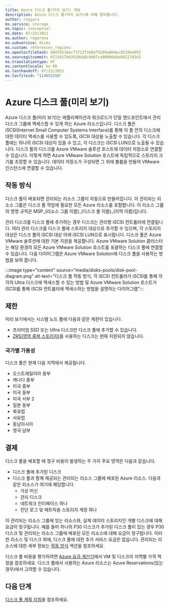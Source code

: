 ```yaml
---
title: Azure 디스크 풀(미리 보기) 개요
description: Azure 디스크 풀(미리 보기)에 대해 알아봅니다.
author: roygara
ms.service: storage
ms.topic: conceptual
ms.date: 07/23/2021
ms.author: rogarana
ms.subservice: disks
ms.custom: references_regions
ms.openlocfilehash: b0dfb510ecf1722f1b8df9289a864ecd519be055
ms.sourcegitcommit: 6f21017b63520da0c9d67ca90896b8a84217d3d3
ms.translationtype: HT
ms.contentlocale: ko-KR
ms.lasthandoff: 07/23/2021
ms.locfileid: "114653150"
---
```

# <a name="azure-disk-pools-preview"></a>Azure 디스크 풀(미리 보기)

Azure 디스크 풀(미리 보기)는 애플리케이션과 워크로드가 단일 엔드포인트에서 관리 디스크 그룹에 액세스할 수 있게 하는 Azure 리소스입니다. 디스크 풀은 iSCSI(Internet Small Computer Systems Interface)를 통해 이 풀 안의 디스크에 대한 데이터 액세스를 사용할 수 있도록, iSCSI 대상을 노출할 수 있습니다. 각 디스크 풀에는 하나의 iSCSI 대상이 있을 수 있고, 각 디스크는 iSCSI LUN으로 노출될 수 있습니다. 디스크 풀의 디스크를 Azure VMware 솔루션 호스트에 데이터 저장소로 연결할 수 있습니다. 이렇게 하면 Azure VMware Solution 호스트에 독립적으로 스토리지 크기를 조정할 수 있습니다. 데이터 저장소가 구성되면 그 위에 볼륨을 만들어 VMware 인스턴스에 연결할 수 있습니다.

## <a name="how-it-works"></a>작동 방식

디스크 풀이 배포되면 관리되는 리소스 그룹이 자동으로 만들어집니다. 이 관리되는 리소스 그룹은 디스크 풀 작업에 필요한 모든 Azure 리소스를 포함합니다. 이 리소스 그룹의 명명 규칙은 MSP_(리소스 그룹 이름)_(디스크 풀 이름)\_(지역 이름)입니다.

관리 디스크를 디스크 풀에 추가하는 경우 디스크는 관리형 iSCSI 컨트롤러에 연결됩니다. 여러 관리 디스크를 디스크 풀에 스토리지 대상으로 추가할 수 있으며, 각 스토리지 대상은 디스크 풀의 iSCSI 대상 아래 iSCSI LUN으로 표시됩니다. 디스크 풀은 Azure VMware 솔루션에 대한 기본 지원을 제공합니다. Azure VMware Solution 클러스터는 해당 환경의 모든 Azure VMware Solution 호스트를 포괄하는 디스크 풀에 연결할 수 있습니다. 다음 다이어그램은 Azure VMware Solution에 디스크 풀을 사용하는 방법을 보여 줍니다.

:::image type="content" source="media/disks-pools/disk-pool-diagram.png" alt-text="디스크 풀 작동 방식, 각 iSCSI 컨트롤러가 iSCSI를 통해 각각의 Ultra 디스크에 액세스할 수 있는 방법 및 Azure VMware Solution 호스트가 iSCSI를 통해 iSCSI 컨트롤러에 액세스하는 방법을 설명하는 다이어그램":::

## <a name="restrictions"></a>제한

미리 보기에서는 시스템 노드 풀에 다음과 같은 제한이 있습니다.

- 프리미엄 SSD 또는 Ultra 디스크만 디스크 풀에 추가할 수 있습니다.
- [ZRS(영역 중복 스토리지)](disks-redundancy.md#zone-redundant-storage-for-managed-disks-preview)를 사용하는 디스크는 현재 지원되지 않습니다. 

### <a name="regional-availability"></a>국가별 가용성

디스크 풀은 현재 다음 지역에서 제공됩니다.

- 오스트레일리아 동부
- 캐나다 중부
- 미국 중부
- 미국 동부
- 미국 서부 2
- 일본 동부
- 북유럽
- 서유럽
- 동남아시아
- 영국 남부


## <a name="billing"></a>결제

디스크 풀을 배포할 때 청구 비용이 발생하는 두 가지 주요 영역은 다음과 같습니다.

- 디스크 풀에 추가된 디스크
- 디스크 풀과 함께 제공되는 관리되는 리소스 그룹에 배포된 Azure 리소스. 다음과 같은 리소스가 여기에 해당합니다.
    - 가상 머신
    - 관리 디스크
    - 네트워크 인터페이스 하나
    - 진단 로그 및 메트릭용 스토리지 계정 하나
        
이 관리되는 리소스 그룹에 있는 리소스와, 실제 데이터 스토리지인 개별 디스크에 대해 요금이 청구됩니다. 예를 들어 하나의 P30 디스크가 추가된 디스크 풀이 있는 경우 P30 디스크 및 관리되는 리소스 그룹에 배포된 모든 리소스에 대해 요금이 청구됩니다. 이러한 리소스 및 디스크 외에, 디스크 풀에 대한 추가 서비스 요금은 없습니다. 관리되는 리소스에 대한 세부 정보는 [작동 방식](#how-it-works) 섹션을 참조하세요.

디스크 풀 비용을 평가하려면 [Azure 요금 계산기](https://azure.microsoft.com/pricing/calculator/)에서 VM 및 디스크의 지역별 가격 책정을 참조하세요. 디스크 풀에서 사용하는 Azure 리소스는 Azure Reservations(있는 경우)에서 고려할 수 있습니다.


## <a name="next-steps"></a>다음 단계

[디스크 풀 계획 지침](disks-pools-planning.md)을 참조하세요.
